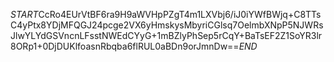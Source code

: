 $START$CcRo4EUrVtBF6ra9H9aWVHpPZgT4m1LXVbj6/iJ0iYWfBWjq+C8TTsC4yPtx8YDjMFQGJ24pcge2VX6yHmskysMbyriCGlsq7OelmbXNpP5NJWRsJlwYLYdGSVncnLFsstNWEdCYyG+1mBZlyPhSep5rCqY+BaTsEF2Z1SoYR3lr8ORp1+0DjDUKlfoasnRbqba6flRUL0aBDn9orJmnDw==$END$